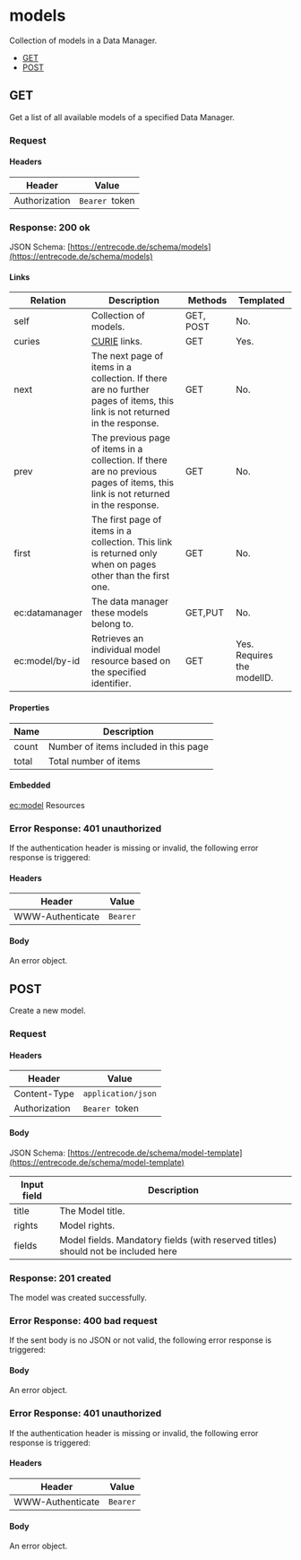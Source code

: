 # models 
Collection of models in a Data Manager.

* [GET](#get)   
* [POST](#post)

## GET
Get a list of all available models of a specified Data Manager.

### Request

#### Headers
|Header|Value|
|------|-----|
|Authorization|`Bearer `token|

### Response: 200 ok

JSON Schema: [https://entrecode.de/schema/models](https://entrecode.de/schema/models)

#### Links
| Relation     | Description     | Methods     | Templated     |
|--------------|-----------------|-------------|---------------|
|self          |Collection of models.|GET, POST|No.          |
|curies        |[CURIE](http://www.w3.org/TR/curie/) links. | GET | Yes.|
|next          |The next page of items in a collection. If there are no further pages of items, this link is not returned in the response.|GET|No.|
|prev          |The previous page of items in a collection. If there are no previous pages of items, this link is not returned in the response.|GET|No.|
|first|The first page of items in a collection. This link is returned only when on pages other than the first one.|GET|No.
|ec:datamanager|The data manager these models belong to.|GET,PUT|No.|
|ec:model/by-id |Retrieves an individual model resource based on the specified identifier. |GET|Yes. Requires the modelID.


#### Properties
| Name         | Description     |
|--------------|-----------------|
|count         |Number of items included in this page|
|total         |Total number of items |

#### Embedded

[ec:model](../model) Resources

### Error Response: 401 unauthorized
If the authentication header is missing or invalid, the following error response is triggered:

#### Headers
|Header|Value|
|------|-----|
|WWW-Authenticate|`Bearer`|

#### Body
An error object.



## POST
Create a new model. 

### Request

#### Headers
|Header|Value|
|------|-----|
|Content-Type|`application/json`|
|Authorization|`Bearer `token|

#### Body

JSON Schema: [https://entrecode.de/schema/model-template](https://entrecode.de/schema/model-template)

|Input field     |Description        |
|----------------|-------------------|
|title           |The Model title.
|rights          |Model rights.
|fields          |Model fields. Mandatory fields (with reserved titles) should not be included here


### Response: 201 created

The model was created successfully.

### Error Response: 400 bad request

If the sent body is no JSON or not valid, the following error response is triggered:

#### Body
An error object.


### Error Response: 401 unauthorized

If the authentication header is missing or invalid, the following error response is triggered:

#### Headers
|Header|Value|
|------|-----|
|WWW-Authenticate|`Bearer`|

#### Body
An error object.
